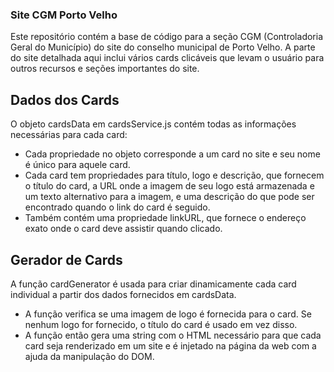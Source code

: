 ### Site CGM Porto Velho
Este repositório contém a base de código para a seção CGM (Controladoria Geral do Município) do site do conselho municipal de Porto Velho.
A parte do site detalhada aqui inclui vários cards clicáveis que levam o usuário para outros recursos e seções importantes do site.

## Dados dos Cards
O objeto cardsData em cardsService.js contém todas as informações necessárias para cada card:
- Cada propriedade no objeto corresponde a um card no site e seu nome é único para aquele card.
- Cada card tem propriedades para título, logo e descrição, que fornecem o título do card, a URL onde a imagem de seu logo está armazenada e um texto alternativo para a imagem, e uma descrição do que pode ser encontrado quando o link do card é seguido.
- Também contém uma propriedade linkURL, que fornece o endereço exato onde o card deve assistir quando clicado.

## Gerador de Cards
A função cardGenerator é usada para criar dinamicamente cada card individual a partir dos dados fornecidos em cardsData.
- A função verifica se uma imagem de logo é fornecida para o card. Se nenhum logo for fornecido, o título do card é usado em vez disso.
- A função então gera uma string com o HTML necessário para que cada card seja renderizado em um site e é injetado na página da web com a ajuda da manipulação do DOM.
